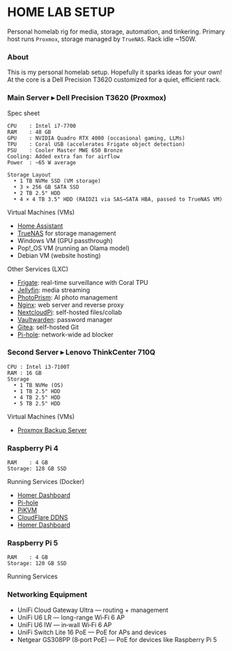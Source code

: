 # HOME LAB SETUP

Personal homelab rig for media, storage, automation, and tinkering.
Primary host runs `Proxmox`, storage managed by `TrueNAS`. Rack idle ~150W.


### About

This is my personal homelab setup. Hopefully it sparks ideas for your own!
At the core is a Dell Precision T3620 customized for a quiet, efficient rack.

### Main Server ▸ Dell Precision T3620 (Proxmox)

Spec sheet

```
CPU    : Intel i7-7700
RAM    : 48 GB
GPU    : NVIDIA Quadro RTX 4000 (occasional gaming, LLMs)
TPU    : Coral USB (accelerates Frigate object detection)
PSU    : Cooler Master MWE 650 Bronze
Cooling: Added extra fan for airflow
Power  : ~65 W average

Storage Layout
  • 1 TB NVMe SSD (VM storage)
  • 3 × 256 GB SATA SSD
  • 2 TB 2.5" HDD
  • 4 × 4 TB 3.5" HDD (RAIDZ1 via SAS→SATA HBA, passed to TrueNAS VM)
```

Virtual Machines (VMs)
- [Home Assistant](https://www.home-assistant.io/)
- [TrueNAS](https://www.truenas.com/) for storage management
- Windows VM (GPU passthrough)
- Pop!_OS VM (running an Olama model)
- Debian VM (website hosting)

Other Services (LXC)
- [Frigate](https://frigate.video/): real-time surveillance with Coral TPU
- [Jellyfin](https://jellyfin.org/): media streaming
- [PhotoPrism](https://photoprism.app/): AI photo management
- [Nginx](https://www.nginx.com/): web server and reverse proxy
- [NextcloudPi](https://ownyourbits.com/nextcloudpi/): self-hosted files/collab
- [Vaultwarden](https://github.com/dani-garcia/vaultwarden): password manager
- [Gitea](https://gitea.io/en-us/): self-hosted Git
- [Pi-hole](https://pi-hole.net/): network-wide ad blocker

### Second Server ▸ Lenovo ThinkCenter 710Q


```
CPU : Intel i3-7100T
RAM : 16 GB
Storage
  • 1 TB NVMe (OS)
  • 1 TB 2.5" HDD
  • 4 TB 2.5" HDD
  • 5 TB 2.5" HDD
```

Virtual Machines (VMs)
- [Proxmox Backup Server](https://www.proxmox.com/en/proxmox-backup-server)

### Raspberry Pi 4

```
RAM    : 4 GB
Storage: 128 GB SSD
```

Running Services (Docker)
- [Homer Dashboard](https://github.com/bastienwirtz/homer)
- [Pi-hole](https://pi-hole.net/)
- [PiKVM](https://github.com/pikvm/pikvm)
- [CloudFlare DDNS](https://hub.docker.com/r/oznu/cloudflare-ddns/)
- [Homer Dashboard]()

### Raspberry Pi 5

```
RAM    : 4 GB
Storage: 120 GB SSD
```

Running Services

### Networking Equipment

- UniFi Cloud Gateway Ultra — routing + management
- UniFi U6 LR — long-range Wi‑Fi 6 AP
- UniFi U6 IW — in‑wall Wi‑Fi 6 AP
- UniFi Switch Lite 16 PoE — PoE for APs and devices
- Netgear GS308PP (8‑port PoE) — PoE for devices like Raspberry Pi 5
